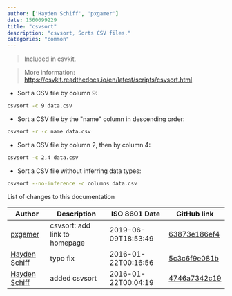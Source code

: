 ```yaml
---
author: ['Hayden Schiff', 'pxgamer']
date: 1560099229
title: "csvsort"
description: "csvsort, Sorts CSV files."
categories: "common"
---
```

> Included in csvkit.

> More information: <https://csvkit.readthedocs.io/en/latest/scripts/csvsort.html>.

- Sort a CSV file by column 9:

```bash
csvsort -c 9 data.csv
```

- Sort a CSV file by the "name" column in descending order:

```bash
csvsort -r -c name data.csv
```

- Sort a CSV file by column 2, then by column 4:

```bash
csvsort -c 2,4 data.csv
```

- Sort a CSV file without inferring data types:

```bash
csvsort --no-inference -c columns data.csv
```
List of changes to this documentation


Author | Description | ISO 8601 Date | GitHub link
------|-----|-----|-----
[pxgamer](mailto:owzie123@gmail.com) | csvsort: add link to homepage | 2019-06-09T18:53:49 | [63873e186ef4](https://github.com/tldr-pages/tldr/commit/63873e186ef4c431471f92ece1b8f8f9588eddb4)
[Hayden Schiff](mailto:oxguy3@gmail.com) | typo fix | 2016-01-22T00:16:56 | [5c3c6f9e081b](https://github.com/tldr-pages/tldr/commit/5c3c6f9e081bae21a9510ee46925c0175ff0104b)
[Hayden Schiff](mailto:oxguy3@gmail.com) | added csvsort | 2016-01-22T00:04:19 | [4746a7342c19](https://github.com/tldr-pages/tldr/commit/4746a7342c194b683aaaad1ba0adc043ad99719c)

